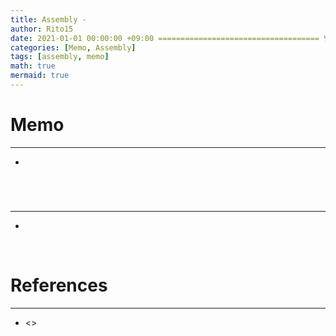 ```yaml
---
title: Assembly - 
author: Rito15
date: 2021-01-01 00:00:00 +09:00 ==================================== 변경!
categories: [Memo, Assembly]
tags: [assembly, memo]
math: true
mermaid: true
---
```


# Memo
---
- 

<br>



# 
---
- 

<br>



# References
---
- <>